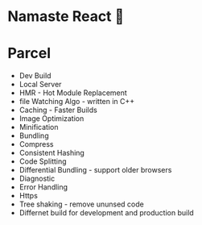 # Namaste React 🚀

# Parcel

- Dev Build
- Local Server
- HMR - Hot Module Replacement
- file Watching Algo - written in C++
- Caching - Faster Builds
- Image Optimization
- Minification
- Bundling
- Compress
- Consistent Hashing
- Code Splitting
- Differential Bundling - support older browsers
- Diagnostic
- Error Handling
- Https
- Tree shaking - remove ununsed code
- Differnet build for development and production build
